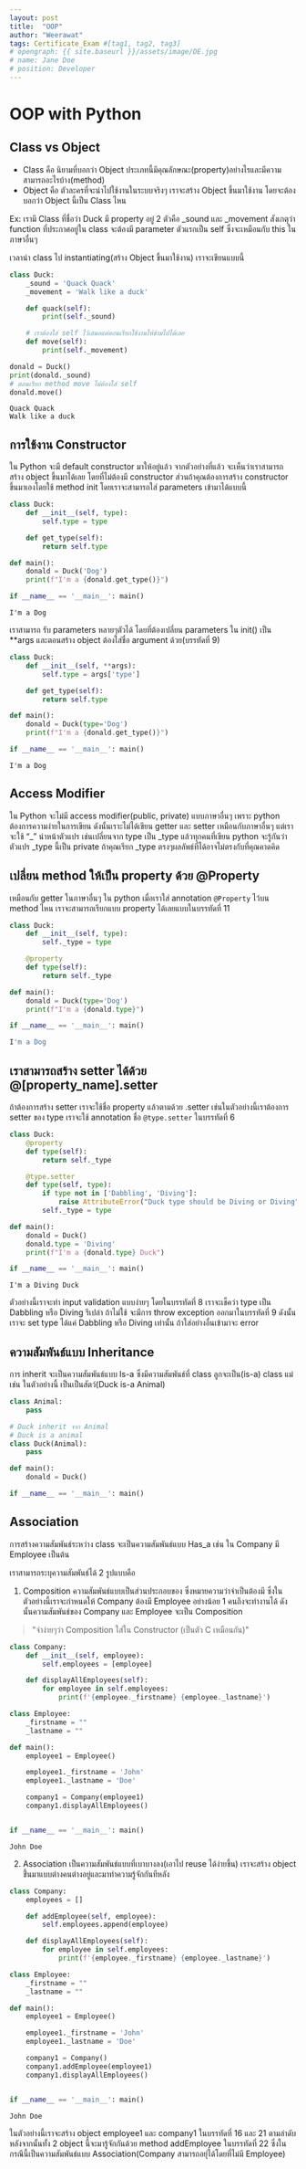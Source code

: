```yaml
---
layout: post
title:  "OOP"
author: "Weerawat"
tags: Certificate_Exam #[tag1, tag2, tag3]
# opengraph: {{ site.baseurl }}/assets/image/DE.jpg
# name: Jane Doe
# position: Developer
---
```


# **OOP with Python**

## Class vs Object

- Class คือ นิยามที่บอกว่า Object ประเภทนี้มีคุณลักษณะ(property)อย่างไรและมีความสามารถอะไรบ้าง(method)
- Object คือ ตัวละครที่จะนำไปใช้งานในระบบจริงๆ เราจะสร้าง Object ขึ้นมาใช้งาน โดยจะต้องบอกว่า Object นี้เป็น Class ไหน

Ex:  เรามี Class ที่ชื่อว่า Duck มี property อยู่ 2 ตัวคือ _sound และ _movement
สังเกตุว่า function ที่ประกาศอยู่ใน class จะต้องมี parameter ตัวแรกเป็น self ซึ่งจะเหมือนกับ this ในภาษาอื่นๆ

เวลานำ class ไป instantiating(สร้าง Object ขึ้นมาใช้งาน) เราจะเขียนแบบนี้

```python
class Duck:
    _sound = 'Quack Quack'
    _movement = 'Walk like a duck'

    def quack(self):
        print(self._sound)

    # เราต้องใส่ self ไว้เสมอแต่ตอนเรียกใช้งานให้ข้ามไปได้เลย
    def move(self):
        print(self._movement)

donald = Duck()
print(donald._sound)
# ตอนเรียก method move ไม่ต้องใส่ self
donald.move()

```
```result
Quack Quack
Walk like a duck
```

## การใช้งาน Constructor
ใน Python จะมี default constructor มาให้อยู่แล้ว จากตัวอย่างที่แล้ว จะเห็นว่าเราสามารถสร้าง object ขึ้นมาได้เลย โดยที่ไม่ต้องมี constructor ส่วนถ้าคุณต้องการสร้าง constructor ขึ้นมาเองโดยใช้ method init โดยเราจะสามารถใส่ parameters เข้ามาได้แบบนี้
```python
class Duck:
    def __init__(self, type):
        self.type = type

    def get_type(self):
        return self.type

def main():
    donald = Duck('Dog')
    print(f"I'm a {donald.get_type()}")

if __name__ == '__main__': main()
```
```
I'm a Dog
```

เราสามารถ รับ parameters หลายๆตัวได้ โดยที่ต้องเปลี่ยน parameters ใน init() เป็น **args และตอนสร้าง object ต้องใส่ชื่อ argument ด้วย(บรรทัดที่ 9)

```python
class Duck:
    def __init__(self, **args):
        self.type = args['type']

    def get_type(self):
        return self.type

def main():
    donald = Duck(type='Dog')
    print(f"I'm a {donald.get_type()}")

if __name__ == '__main__': main()
```
```
I'm a Dog
```
## Access Modifier
ใน Python จะไม่มี access modifier(public, private) แบบภาษาอื่นๆ เพราะ python ต้องการความง่ายในการเขียน ดังนั้นเราะไม่ได้เขียน getter และ setter เหมือนกับภาษาอื่นๆ แต่เราจะใช้ “_” นำหน้าตัวแปร เช่นเปลี่ยนจาก type เป็น _type แล้วทุกคนที่เขียน python จะรู้กันว่าตัวแปร _type นี้เป็น private ถ้าคุณเรียก _type ตรงๆผลลัพธ์ที่ได้อาจไม่ตรงกับที่คุณคาดคิด

## เปลี่ยน method ให้เป็น property ด้วย @Property
เหมือนกับ getter ในภาษาอื่นๆ ใน python เมื่อเราใส่ annotation `@Property` ไว้บน method ไหน เราจะสามารถเรียกแบบ property ได้เลยแบบในบรรทัดที่ 11

```python
class Duck:
    def __init__(self, type):
        self._type = type

    @property
    def type(self):
        return self._type

def main():
    donald = Duck(type='Dog')
    print(f"I'm a {donald.type}")

if __name__ == '__main__': main()
```
```python
I'm a Dog
```
## เราสามารถสร้าง setter ได้ด้วย @[property_name].setter
ถ้าต้องการสร้าง setter เราจะใช้ชื่อ property แล้วตามด้วย .setter เช่นในตัวอย่างนี้เราต้องการ setter ของ type เราจะใช้ annotation ชื่อ `@type.setter` ในบรรทัดที่ 6



```python
class Duck:
    @property
    def type(self):
        return self._type

    @type.setter
    def type(self, type):
        if type not in ['Dabbling', 'Diving']:
            raise AttributeError("Duck type should be Diving or Diving")
        self._type = type

def main():
    donald = Duck()
    donald.type = 'Diving'
    print(f"I'm a {donald.type} Duck")

if __name__ == '__main__': main()
```
```
I'm a Diving Duck
```
ตัวอย่างนี้เราจะทำ input validation แบบง่ายๆ โดยในบรรทัดที่ 8 เราจะเช็คว่า type เป็น Dabbling หรือ Diving รึเปล่า ถ้าไม่ใช้ จะมีการ throw exception ออกมาในบรรทัดที่ 9 ดังนั้นเราจะ set type ได้แค่ Dabbling หรือ Diving เท่านั้น ถ้าใส่อย่างอื่นเข้ามาจะ error

## ความสัมพันธ์แบบ Inheritance
การ inherit จะเป็นความสัมพันธ์แบบ Is-a ซึ่งมีความสัมพันธ์ที่ class ลูกจะเป็น(is-a) class แม่ เช่น ในตัวอย่างนี้ เป็นเป็นสัตว์(Duck is-a Animal)

```python
class Animal:
    pass

# Duck inherit จาก Animal
# Duck is a animal
class Duck(Animal):
    pass

def main():
    donald = Duck()

if __name__ == '__main__': main()
```
## Association
การสร้างความสัมพันธ์ระหว่าง class จะเป็นความสัมพันธ์แบบ Has_a เช่น ใน Company มี Employee เป็นต้น

เราสามารถระบุความสัมพันธ์ได้ 2 รูปแบบคือ

1. Composition ความสัมพันธ์แบบเป็นส่วนประกอบของ ซึ่งหมายความว่าจำเป็นต้องมี ซึ่งในตัวอย่างนี้เราจะกำหนดให้ Company ต้องมี Employee อย่างน้อย 1 คนถึงจะทำงานได้ ดังนั้นความสัมพันธ์ของ Company และ Employee จะเป็น Composition

> "จำง่ายๆว่า Composition ใส่ใน Constructor (เป็นตัว C เหมือนกัน)"
```python
class Company:
    def __init__(self, employee):
        self.employees = [employee]

    def displayAllEmployees(self):
        for employee in self.employees:
            print(f'{employee._firstname} {employee._lastname}')

class Employee:
    _firstname = ""
    _lastname = ""

def main():
    employee1 = Employee()

    employee1._firstname = 'John'
    employee1._lastname = 'Doe'

    company1 = Company(employee1)
    company1.displayAllEmployees()


if __name__ == '__main__': main()
```
```
John Doe
```
2. Association เป็นความสัมพันธ์แบบที่เบาบางลง(เอาไป reuse ได้ง่ายขึ้น) เราจะสร้าง object ขึ้่นมาแบบต่างคนต่างอยู่และมาทำความรู้จักกันทีหลัง

```python
class Company:
    employees = []

    def addEmployee(self, employee):
        self.employees.append(employee)

    def displayAllEmployees(self):
        for employee in self.employees:
            print(f'{employee._firstname} {employee._lastname}')

class Employee:
    _firstname = ""
    _lastname = ""

def main():
    employee1 = Employee()

    employee1._firstname = 'John'
    employee1._lastname = 'Doe'

    company1 = Company()
    company1.addEmployee(employee1)
    company1.displayAllEmployees()


if __name__ == '__main__': main()
```
```
John Doe
```

ในตัวอย่างนี้เราจะสร้าง object employee1 และ company1 ในบรรทัดที่ 16 และ 21 ตามลำดับ หลังจากนั้นทั้ง 2 object นี้จะมารู้จักกันด้วย method addEmployee ในบรรทัดที่ 22 ซึ่งในกรณีนี้เป็นความสัมพันธ์แบบ Association(Company สามารถอยุ่ได้โดยที่ไม่มี Employee)